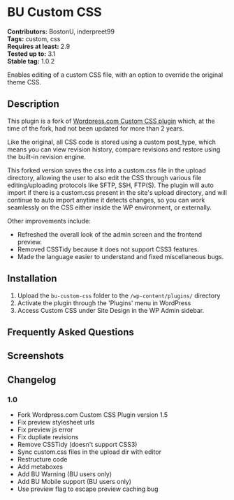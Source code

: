 # BU Custom CSS #
**Contributors:** BostonU, inderpreet99  
**Tags:** custom, css  
**Requires at least:** 2.9  
**Tested up to:** 3.1  
**Stable tag:** 1.0.2  

Enables editing of a custom CSS file, with an option to override the original theme CSS.

## Description ##

This plugin is a fork of [Wordpress.com Custom CSS plugin](http://wordpress.org/extend/plugins/safecss/) which, at the time of the fork, had not been updated for more than 2 years.

Like the original, all CSS code is stored using a custom post_type, which means you can view revision history, compare revisions and restore using the built-in revision engine.

This forked version saves the css into a custom.css file in the upload directory, allowing the user to also edit the CSS through various file editing/uploading protocols like SFTP, SSH, FTP(S).
The plugin will auto import if there is a custom.css present in the site's upload directory, and will continue to auto import anytime it detects changes, so you can work seamlessly on the CSS either inside the WP environment, or externally.

Other improvements include:
* Refreshed the overall look of the admin screen and the frontend preview.
* Removed CSSTidy because it does not support CSS3 features.
* Made the language easier to understand and fixed miscellaneous bugs.

## Installation ##

1. Upload the `bu-custom-css` folder to the `/wp-content/plugins/` directory
1. Activate the plugin through the 'Plugins' menu in WordPress
1. Access Custom CSS under Site Design in the WP Admin sidebar.

## Frequently Asked Questions ##

## Screenshots ##

## Changelog ##

### 1.0 ###
* Fork Wordpress.com Custom CSS Plugin version 1.5
* Fix preview stylesheet urls
* Fix preview js error
* Fix dupliate revisions
* Remove CSSTidy (doesn't support CSS3)
* Sync custom.css files in the upload dir with editor
* Restructure code
* Add metaboxes
* Add BU Warning (BU users only)
* Add BU Mobile support (BU users only)
* Use preview flag to escape preview caching bug
